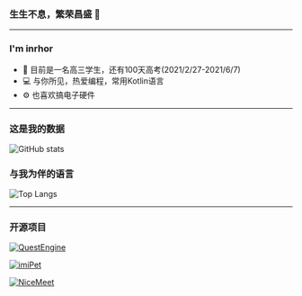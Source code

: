 ### 生生不息，繁荣昌盛 👋

***

### I'm inrhor
- 📖 目前是一名高三学生，还有100天高考(2021/2/27-2021/6/7)
- 💻 与你所见，热爱编程，常用Kotlin语言
- ⚙️ 也喜欢搞电子硬件

***

### 这是我的数据
![GitHub stats](https://github-readme-stats.vercel.app/api?username=inrhor&show_icons=true&theme=dracula)

### 与我为伴的语言
![Top Langs](https://github-readme-stats.vercel.app/api/top-langs/?username=inrhor&layout=compact)

***

### 开源项目
[![QuestEngine](https://github-readme-stats.vercel.app/api/pin/?username=inrhor&theme=shades-of-purple&repo=QuestEngine)](https://github.com/inrhor/QuestEngine)  

[![imiPet](https://github-readme-stats.vercel.app/api/pin/?username=inrhor&theme=react&repo=imiPet)](https://github.com/inrhor/imiPet) 

[![NiceMeet](https://github-readme-stats.vercel.app/api/pin/?username=inrhor&theme=jolly&repo=NiceMeet)](https://github.com/inrhor/NiceMeet)
